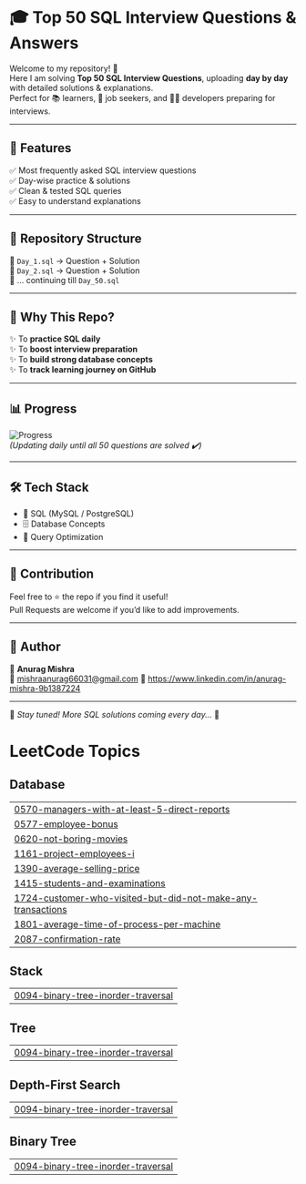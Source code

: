 # 🎓 Top 50 SQL Interview Questions & Answers  

Welcome to my repository! 🚀  
Here I am solving **Top 50 SQL Interview Questions**, uploading **day by day** with detailed solutions & explanations.  
Perfect for 📚 learners, 💼 job seekers, and 👨‍💻 developers preparing for interviews.  

--------

## 🌟 Features  
✅ Most frequently asked SQL interview questions  
✅ Day-wise practice & solutions  
✅ Clean & tested SQL queries  
✅ Easy to understand explanations  

---

## 📂 Repository Structure  
📌 `Day_1.sql` → Question + Solution  
📌 `Day_2.sql` → Question + Solution  
📌 ... continuing till `Day_50.sql`  

---

## 🎯 Why This Repo?  
✨ To **practice SQL daily**  
✨ To **boost interview preparation**  
✨ To **build strong database concepts**  
✨ To **track learning journey on GitHub**  

---

## 📊 Progress  
![Progress](https://img.shields.io/badge/Progress-10%2F50-green?style=for-the-badge&logo=postgresql)  
*(Updating daily until all 50 questions are solved ✔️)*  

---

## 🛠️ Tech Stack  
- 🐘 SQL (MySQL / PostgreSQL)  
- 🗄️ Database Concepts  
- 📑 Query Optimization  

---

## 🤝 Contribution  
Feel free to ⭐ the repo if you find it useful!  
Pull Requests are welcome if you’d like to add improvements.  

---

## 📌 Author  
👤 **Anurag Mishra**  
📧 mishraanurag66031@gmail.com 
🔗 https://www.linkedin.com/in/anurag-mishra-9b1387224

---

🚀 *Stay tuned! More SQL solutions coming every day...* 🎉  

<!---LeetCode Topics Start-->
# LeetCode Topics
## Database
|  |
| ------- |
| [0570-managers-with-at-least-5-direct-reports](https://github.com/anurag4002/Top-SQL-50-Qs/tree/master/0570-managers-with-at-least-5-direct-reports) |
| [0577-employee-bonus](https://github.com/anurag4002/Top-SQL-50-Qs/tree/master/0577-employee-bonus) |
| [0620-not-boring-movies](https://github.com/anurag4002/Top-SQL-50-Qs/tree/master/0620-not-boring-movies) |
| [1161-project-employees-i](https://github.com/anurag4002/Top-SQL-50-Qs/tree/master/1161-project-employees-i) |
| [1390-average-selling-price](https://github.com/anurag4002/Top-SQL-50-Qs/tree/master/1390-average-selling-price) |
| [1415-students-and-examinations](https://github.com/anurag4002/Top-SQL-50-Qs/tree/master/1415-students-and-examinations) |
| [1724-customer-who-visited-but-did-not-make-any-transactions](https://github.com/anurag4002/Top-SQL-50-Qs/tree/master/1724-customer-who-visited-but-did-not-make-any-transactions) |
| [1801-average-time-of-process-per-machine](https://github.com/anurag4002/Top-SQL-50-Qs/tree/master/1801-average-time-of-process-per-machine) |
| [2087-confirmation-rate](https://github.com/anurag4002/Top-SQL-50-Qs/tree/master/2087-confirmation-rate) |
## Stack
|  |
| ------- |
| [0094-binary-tree-inorder-traversal](https://github.com/anurag4002/Top-SQL-50-Qs/tree/master/0094-binary-tree-inorder-traversal) |
## Tree
|  |
| ------- |
| [0094-binary-tree-inorder-traversal](https://github.com/anurag4002/Top-SQL-50-Qs/tree/master/0094-binary-tree-inorder-traversal) |
## Depth-First Search
|  |
| ------- |
| [0094-binary-tree-inorder-traversal](https://github.com/anurag4002/Top-SQL-50-Qs/tree/master/0094-binary-tree-inorder-traversal) |
## Binary Tree
|  |
| ------- |
| [0094-binary-tree-inorder-traversal](https://github.com/anurag4002/Top-SQL-50-Qs/tree/master/0094-binary-tree-inorder-traversal) |
<!---LeetCode Topics End-->
